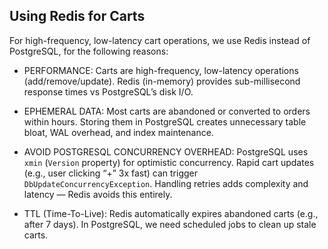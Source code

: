 ## Using Redis for Carts

For high-frequency, low-latency cart operations, we use Redis instead of PostgreSQL, for the following reasons:

- PERFORMANCE: Carts are high-frequency, low-latency operations (add/remove/update).
  Redis (in-memory) provides sub-millisecond response times vs PostgreSQL’s disk I/O.

- EPHEMERAL DATA: Most carts are abandoned or converted to orders within hours.
  Storing them in PostgreSQL creates unnecessary table bloat, WAL overhead, and index maintenance.

- AVOID POSTGRESQL CONCURRENCY OVERHEAD:
  PostgreSQL uses `xmin` (`Version` property) for optimistic concurrency.
  Rapid cart updates (e.g., user clicking “+” 3x fast) can trigger `DbUpdateConcurrencyException`.
  Handling retries adds complexity and latency — Redis avoids this entirely.

- TTL (Time-To-Live): Redis automatically expires abandoned carts (e.g., after 7 days).
  In PostgreSQL, we need scheduled jobs to clean up stale carts.
